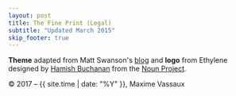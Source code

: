 ```yaml
---
layout: post
title: The Fine Print (Legal)
subtitle: "Updated March 2015"
skip_footer: true
---
```


**Theme** adapted from Matt Swanson's [blog][ms] and **logo** from Ethylene designed by [Hamish Buchanan][hb] from the [Noun Project][noun].

[ms]: http://mdswanson.com
[hb]: http://www.thenounproject.com/hamishbuchanan/
[noun]: http://www.thenounproject.com

&copy; 2017 &ndash; {{ site.time | date: "%Y" }}, Maxime Vassaux
